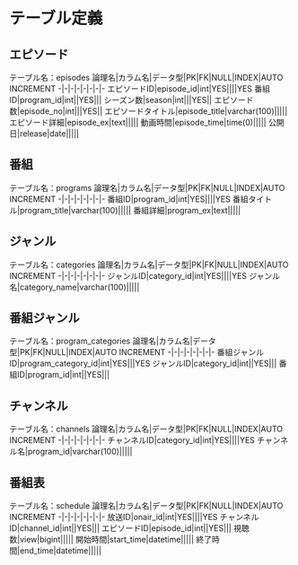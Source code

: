 # テーブル定義

## エピソード
テーブル名：episodes
論理名|カラム名|データ型|PK|FK|NULL|INDEX|AUTO INCREMENT
-|-|-|-|-|-|-|-
エピソードID|episode_id|int|YES||||YES
番組ID|program_id|int||YES|||
シーズン数|season|int|||YES||
エピソード数|episode_no|int|||YES||
エピソードタイトル|episode_title|varchar(100)|||||
エピソード詳細|episode_ex|text|||||
動画時間|episode_time|time(0)|||||
公開日|release|date|||||

## 番組
テーブル名：programs
論理名|カラム名|データ型|PK|FK|NULL|INDEX|AUTO INCREMENT
-|-|-|-|-|-|-|-
番組ID|program_id|int|YES||||YES
番組タイトル|program_title|varchar(100)|||||
番組詳細|program_ex|text|||||

## ジャンル
テーブル名：categories
論理名|カラム名|データ型|PK|FK|NULL|INDEX|AUTO INCREMENT
-|-|-|-|-|-|-|-
ジャンルID|category_id|int|YES||||YES
ジャンル名|category_name|varchar(100)|||||

## 番組ジャンル
テーブル名：program_categories
論理名|カラム名|データ型|PK|FK|NULL|INDEX|AUTO INCREMENT
-|-|-|-|-|-|-|-
番組ジャンルID|program_category_id|int|YES|||YES
ジャンルID|category_id|int||YES|||
番組ID|program_id|int||YES|||

## チャンネル
テーブル名：channels
論理名|カラム名|データ型|PK|FK|NULL|INDEX|AUTO INCREMENT
-|-|-|-|-|-|-|-
チャンネルID|category_id|int|YES||||YES
チャンネル名|program_id|varchar(100)|||||

## 番組表
テーブル名：schedule
論理名|カラム名|データ型|PK|FK|NULL|INDEX|AUTO INCREMENT
-|-|-|-|-|-|-|-
放送ID|onair_id|int|YES||||YES
チャンネルID|channel_id|int||YES|||
エピソードID|episode_id|int||YES|||
視聴数|view|bigint|||||
開始時間|start_time|datetime|||||
終了時間|end_time|datetime|||||


